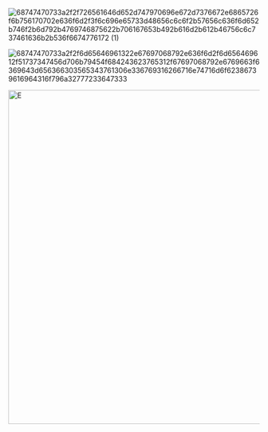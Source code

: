 ![68747470733a2f2f726561646d652d747970696e672d7376672e6865726f6b756170702e636f6d2f3f6c696e65733d48656c6c6f2b57656c636f6d652b746f2b6d792b4769746875622b706167653b492b616d2b612b46756c6c737461636b2b536f6674776172 (1)](https://user-images.githubusercontent.com/88801652/211310365-3979f285-79c1-4394-ae45-59709d41b0c8.svg)


![68747470733a2f2f6d65646961322e67697068792e636f6d2f6d656469612f51737347456d706b79454f684243623765312f67697068792e6769663f6369643d656366303565343761306e336769316266716e74716d6f62386739616964316f796a32777233647333](https://user-images.githubusercontent.com/88801652/211309821-edcd15f1-53cd-48e8-9e03-562a86c9ccfa.gif)




<img width="668" alt="E" src="https://user-images.githubusercontent.com/88801652/211772601-25c202bc-1f06-409c-a955-6851052a5ce2.PNG">
